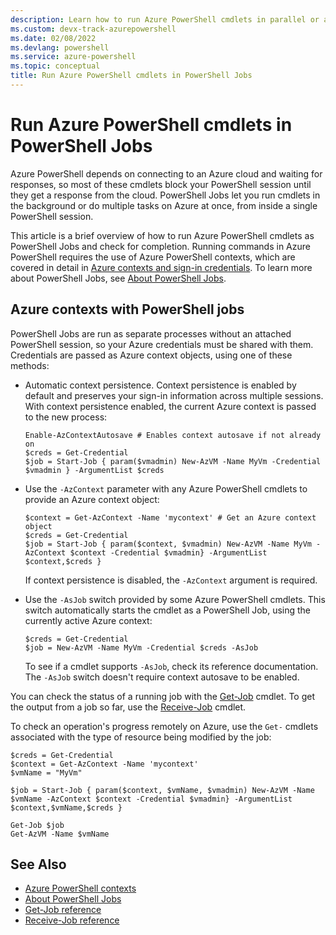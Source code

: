 ```yaml
---
description: Learn how to run Azure PowerShell cmdlets in parallel or as background tasks, using -AsJob and Start-Job.
ms.custom: devx-track-azurepowershell
ms.date: 02/08/2022
ms.devlang: powershell
ms.service: azure-powershell
ms.topic: conceptual
title: Run Azure PowerShell cmdlets in PowerShell Jobs
---
```


# Run Azure PowerShell cmdlets in PowerShell Jobs

Azure PowerShell depends on connecting to an Azure cloud and waiting for responses, so most of these
cmdlets block your PowerShell session until they get a response from the cloud. PowerShell Jobs let
you run cmdlets in the background or do multiple tasks on Azure at once, from inside a single
PowerShell session.

This article is a brief overview of how to run Azure PowerShell cmdlets as PowerShell Jobs and check
for completion. Running commands in Azure PowerShell requires the use of Azure PowerShell contexts,
which are covered in detail in [Azure contexts and sign-in credentials](context-persistence.md). To
learn more about PowerShell Jobs, see
[About PowerShell Jobs](/powershell/module/microsoft.powershell.core/about/about_jobs).

## Azure contexts with PowerShell jobs

PowerShell Jobs are run as separate processes without an attached PowerShell session, so your Azure
credentials must be shared with them. Credentials are passed as Azure context objects, using one of
these methods:

* Automatic context persistence. Context persistence is enabled by default and preserves your
  sign-in information across multiple sessions. With context persistence enabled, the current Azure
  context is passed to the new process:

  ```azurepowershell-interactive
  Enable-AzContextAutosave # Enables context autosave if not already on
  $creds = Get-Credential
  $job = Start-Job { param($vmadmin) New-AzVM -Name MyVm -Credential $vmadmin } -ArgumentList $creds
  ```

* Use the `-AzContext` parameter with any Azure PowerShell cmdlets to provide an Azure context
  object:

  ```azurepowershell-interactive
  $context = Get-AzContext -Name 'mycontext' # Get an Azure context object
  $creds = Get-Credential
  $job = Start-Job { param($context, $vmadmin) New-AzVM -Name MyVm -AzContext $context -Credential $vmadmin} -ArgumentList $context,$creds }
  ```

  If context persistence is disabled, the `-AzContext` argument is required.

* Use the `-AsJob` switch provided by some Azure PowerShell cmdlets. This switch automatically
  starts the cmdlet as a PowerShell Job, using the currently active Azure context:

  ```azurepowershell-interactive
  $creds = Get-Credential
  $job = New-AzVM -Name MyVm -Credential $creds -AsJob
  ```

  To see if a cmdlet supports `-AsJob`, check its reference documentation. The `-AsJob` switch
  doesn't require context autosave to be enabled.

You can check the status of a running job with the
[Get-Job](/powershell/module/microsoft.powershell.core/get-job) cmdlet. To get the output from a job
so far, use the [Receive-Job](/powershell/module/microsoft.powershell.core/receive-job) cmdlet.

To check an operation's progress remotely on Azure, use the `Get-` cmdlets associated with the type
of resource being modified by the job:

```azurepowershell-interactive
$creds = Get-Credential
$context = Get-AzContext -Name 'mycontext'
$vmName = "MyVm"

$job = Start-Job { param($context, $vmName, $vmadmin) New-AzVM -Name $vmName -AzContext $context -Credential $vmadmin} -ArgumentList $context,$vmName,$creds }

Get-Job $job
Get-AzVM -Name $vmName
```

## See Also

* [Azure PowerShell contexts](context-persistence.md)
* [About PowerShell Jobs](/powershell/module/microsoft.powershell.core/about/about_jobs)
* [Get-Job reference](/powershell/module/microsoft.powershell.core/get-job)
* [Receive-Job reference](/powershell/module/microsoft.powershell.core/receive-job)
